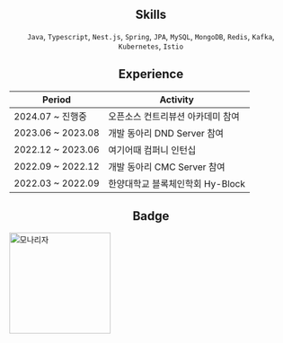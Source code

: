 
  <div align="center">
    
 ## Skills
  
  </div>

  <div align="center">

  `Java`, `Typescript`, `Nest.js`, `Spring`, `JPA`, `MySQL`, `MongoDB`, `Redis`, `Kafka`, `Kubernetes`, `Istio`
  
  
 
  
  </div>
    

  <div align="center">
    
 ## Experience

  </div>

  <div align="center">

|Period|Activity|
|------|---|
|2024.07 ~ 진행중 | 오픈소스 컨트리뷰션 아카데미 참여  | 
|2023.06 ~ 2023.08|개발 동아리 DND Server 참여|
|2022.12 ~ 2023.06|여기어때 컴퍼니 인턴십|
|2022.09 ~ 2022.12|개발 동아리 CMC Server 참여|
|2022.03 ~ 2022.09|한양대학교 블록체인학회 Hy-Block|

  </div>
  </div>

  <div align="center">
    
 ## Badge
  
  </div>
  <img src="https://github.com/user-attachments/assets/6dcc3fb2-8f28-48d6-8dac-97cc9865e771" alt="모나리자" height="180" width="180">


